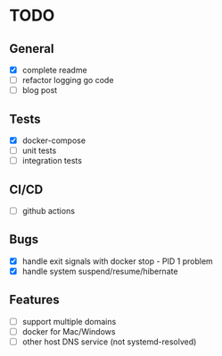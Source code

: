 # TODO

## General

- [x] complete readme
- [ ] refactor logging go code
- [ ] blog post

## Tests

- [x] docker-compose
- [ ] unit tests
- [ ] integration tests

## CI/CD

- [ ] github actions

## Bugs

- [x] handle exit signals with docker stop - PID 1 problem
- [x] handle system suspend/resume/hibernate

## Features

- [ ] support multiple domains
- [ ] docker for Mac/Windows
- [ ] other host DNS service (not systemd-resolved)
